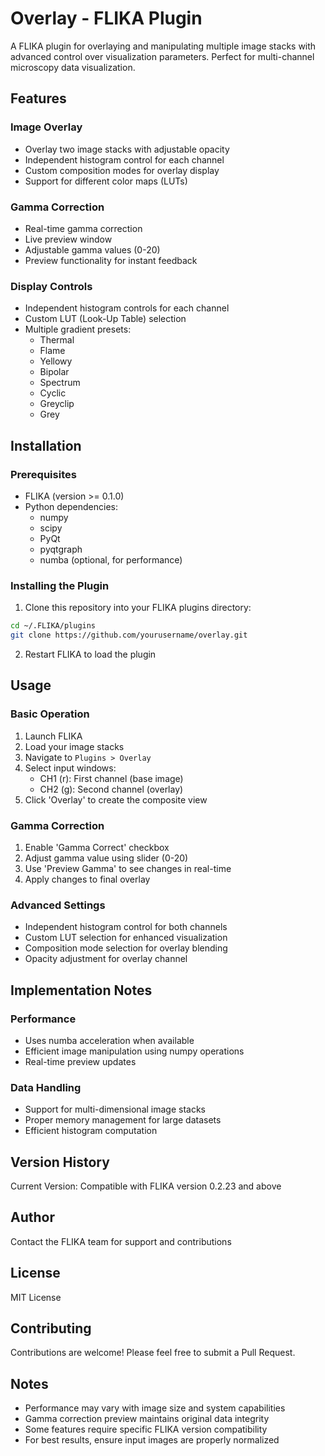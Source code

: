 # Overlay - FLIKA Plugin

A FLIKA plugin for overlaying and manipulating multiple image stacks with advanced control over visualization parameters. Perfect for multi-channel microscopy data visualization.

## Features

### Image Overlay
- Overlay two image stacks with adjustable opacity
- Independent histogram control for each channel
- Custom composition modes for overlay display
- Support for different color maps (LUTs)

### Gamma Correction
- Real-time gamma correction
- Live preview window
- Adjustable gamma values (0-20)
- Preview functionality for instant feedback

### Display Controls
- Independent histogram controls for each channel
- Custom LUT (Look-Up Table) selection
- Multiple gradient presets:
  - Thermal
  - Flame
  - Yellowy
  - Bipolar
  - Spectrum
  - Cyclic
  - Greyclip
  - Grey

## Installation

### Prerequisites
- FLIKA (version >= 0.1.0)
- Python dependencies:
  - numpy
  - scipy
  - PyQt
  - pyqtgraph
  - numba (optional, for performance)

### Installing the Plugin
1. Clone this repository into your FLIKA plugins directory:
```bash
cd ~/.FLIKA/plugins
git clone https://github.com/yourusername/overlay.git
```

2. Restart FLIKA to load the plugin

## Usage

### Basic Operation
1. Launch FLIKA
2. Load your image stacks
3. Navigate to `Plugins > Overlay`
4. Select input windows:
   - CH1 (r): First channel (base image)
   - CH2 (g): Second channel (overlay)
5. Click 'Overlay' to create the composite view

### Gamma Correction
1. Enable 'Gamma Correct' checkbox
2. Adjust gamma value using slider (0-20)
3. Use 'Preview Gamma' to see changes in real-time
4. Apply changes to final overlay

### Advanced Settings
- Independent histogram control for both channels
- Custom LUT selection for enhanced visualization
- Composition mode selection for overlay blending
- Opacity adjustment for overlay channel

## Implementation Notes

### Performance
- Uses numba acceleration when available
- Efficient image manipulation using numpy operations
- Real-time preview updates

### Data Handling
- Support for multi-dimensional image stacks
- Proper memory management for large datasets
- Efficient histogram computation

## Version History

Current Version: Compatible with FLIKA version 0.2.23 and above

## Author

Contact the FLIKA team for support and contributions

## License

MIT License

## Contributing

Contributions are welcome! Please feel free to submit a Pull Request.

## Notes

- Performance may vary with image size and system capabilities
- Gamma correction preview maintains original data integrity
- Some features require specific FLIKA version compatibility
- For best results, ensure input images are properly normalized